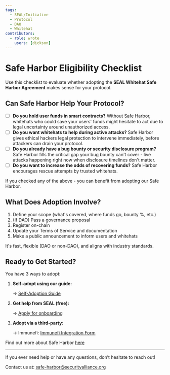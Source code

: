 ```yaml
---
tags:
  - SEAL/Initiative
  - Protocol
  - DAO
  - Whitehat
contributors:
  - role: wrote
    users: [dickson]
---
```


# Safe Harbor Eligibility Checklist

Use this checklist to evaluate whether adopting the **SEAL Whitehat Safe Harbor Agreement** makes sense for your protocol.

## Can Safe Harbor Help Your Protocol?

- [ ] **Do you hold user funds in smart contracts?** Without Safe Harbor, whitehats who could save your users' funds might hesitate to act due to legal uncertainty around unauthorized access.
- [ ] **Do you want whitehats to help during active attacks?** Safe Harbor gives ethical hackers legal protection to intervene immediately, before attackers can drain your protocol.
- [ ] **Do you already have a bug bounty or security disclosure program?** Safe Harbor fills the critical gap your bug bounty can't cover - live attacks happening right now when disclosure timelines don't matter.
- [ ] **Do you want to increase the odds of recovering funds?** Safe Harbor encourages rescue attempts by trusted whitehats.

If you checked any of the above - you can benefit from adopting our Safe Harbor.

## What Does Adoption Involve?

1. Define your scope (what's covered, where funds go, bounty %, etc.)
2. (If DAO) Pass a governance proposal
3. Register on-chain
4. Update your Terms of Service and documentation
5. Make a public announcement to inform users and whitehats

It's fast, flexible (DAO or non-DAO), and aligns with industry standards.

## Ready to Get Started?

You have 3 ways to adopt:

1. **Self-adopt using our guide:**
   
   → [Self-Adoption Guide](./self-adoption-guide.md)
   
2. **Get help from SEAL (free):**
   
   → [Apply for onboarding](https://form.typeform.com/to/QF3YjWno)
   
3. **Adopt via a third-party:**
   
   → Immunefi: [Immunefi Integration Form](https://docs.google.com/forms/d/e/1FAIpQLSehHw_KyNfSr9YbnO1AB3OZ4cvVS2oInIxdveCPguR9GSxZFQ/viewform)

Find out more about Safe Harbor [here](./README.md)

---

If you ever need help or have any questions, don’t hesitate to reach out!

Contact us at: [safe-harbor@securityalliance.org](mailto:safe-harbor@securityalliance.org)